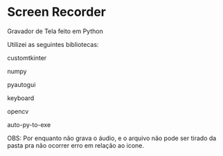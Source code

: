 # Screen Recorder
 Gravador de Tela feito em Python

 Utilizei as seguintes bibliotecas:

 customtkinter
 
 numpy
 
 pyautogui
 
 keyboard
 
 opencv
 
 auto-py-to-exe
 
 OBS: Por enquanto não grava o áudio, e o arquivo não pode ser tirado da pasta pra não ocorrer erro em relação ao icone.
